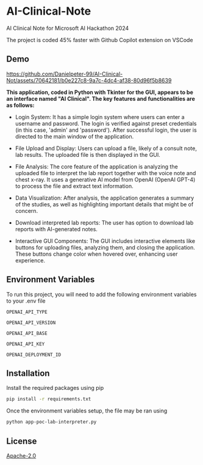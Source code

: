 # AI-Clinical-Note
AI Clinical Note for Microsoft AI Hackathon 2024

The project is coded 45% faster with Github Copilot extension on VSCode

## Demo

https://github.com/Danielpeter-99/AI-Clinical-Not/assets/70642181/b0e227c8-9a7c-4dc4-af38-80d96f5b8639

**This application, coded in Python with Tkinter for the GUI, appears to be an interface named "AI Clinical". The key features and functionalities are as follows:**

- Login System: It has a simple login system where users can enter a username and password. The login is verified against preset credentials (in this case, 'admin' and 'password'). After successful login, the user is directed to the main window of the application.

- File Upload and Display: Users can upload a file, likely of a consult note, lab results. The uploaded file is then displayed in the GUI.

- File Analysis: The core feature of the application is analyzing the uploaded file to interpret the lab report together with the voice note and chest x-ray. It uses a generative AI model from OpenAI (OpenAI GPT-4) to process the file and extract text information.

- Data Visualization: After analysis, the application generates a summary of the studies, as well as highlighting important details that might be of concern.

- Download interpreted lab reports: The user has option to download lab reports with AI-generated notes.

- Interactive GUI Components: The GUI includes interactive elements like buttons for uploading files, analyzing them, and closing the application. These buttons change color when hovered over, enhancing user experience.

## Environment Variables

To run this project, you will need to add the following environment variables to your .env file

`OPENAI_API_TYPE`

`OPENAI_API_VERSION`

`OPENAI_API_BASE`

`OPENAI_API_KEY`

`OPENAI_DEPLOYMENT_ID`

## Installation

Install the required packages using pip

```bash
pip install -r requirements.txt
```

Once the environment variables setup, the file may be ran using


```bash
python app-poc-lab-interpreter.py
```

## License

[Apache-2.0](https://github.com/Danielpeter-99/AI-Clinical-Note?tab=Apache-2.0-1-ov-file#readme)

